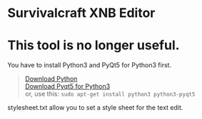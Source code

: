 Survivalcraft XNB Editor
========================
This tool is no longer useful.
========================
You have to install Python3 and PyQt5 for Python3 first.<br/>
>[Download Python](https://www.python.org/downloads/)<br/>
>[Download Pyqt5 for Python3](http://www.riverbankcomputing.com/software/pyqt/download5)<br/>
>or, use this: `sudo apt-get install python3 python3-pyqt5`<br/>

stylesheet.txt allow you to set a style sheet for the text edit.

